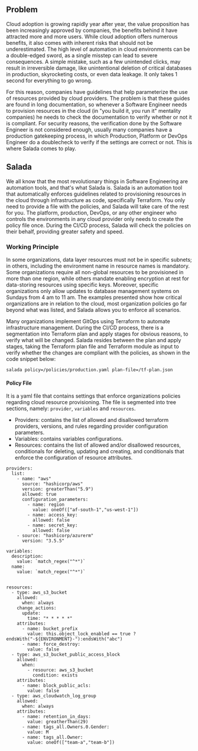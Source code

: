## Problem
Cloud adoption is growing rapidly year after year, the value proposition has been increasingly approved by companies, the benefits behind it have attracted more and more users. While cloud adoption offers numerous benefits, it also comes with inherent risks that should not be underestimated. The high level of automation in cloud environments can be a double-edged sword, as a single misstep can lead to severe consequences. A simple mistake, such as a few unintended clicks, may result in irreversible damage, like unintentional deletion of critical databases in production, skyrocketing costs, or even data leakage. It only takes 1 second for everything to go wrong.

For this reason, companies have guidelines that help parameterize the use of resources provided by cloud providers. The problem is that these guides are found in long documentation, so whenever a Software Engineer needs to provision resources in the cloud (in "you build it, you run it" mentality companies) he needs to check the documentation to verify whether or not it is compliant. For security reasons, the verification done by the Software Engineer is not considered enough, usually many companies have a production gatekeeping process, in which Production, Platform or DevOps Engineer do a doublecheck to verify if the settings are correct or not. This is where Salada comes to play.

## Salada

We all know that the most revolutionary things in Software Engineering are automation tools, and that's what Salada is. Salada is an automation tool that automatically enforces guidelines related to provisioning resources in the cloud through infrastructure as code, specifically Terraform. You only need to provide a file with the policies, and Salada will take care of the rest for you. The platform, production, DevOps, or any other engineer who controls the environments in any cloud provider only needs to create the policy file once. During the CI/CD process, Salada will check the policies on their behalf, providing greater safety and speed.


### Working Principle

In some organizations, data layer resources must not be in specific subnets; in others, including the environment name in resource names is mandatory. Some organizations require all non-global resources to be provisioned in more than one region, while others mandate enabling encryption at rest for data-storing resources using specific keys. Moreover, specific organizations only allow updates to database management systems on Sundays from 4 am to 11 am. The examples presented show how critical organizations are in relation to the cloud, most organization policies go far beyond what was listed, and Salada allows you to enforce all scenarios.

Many organizations implement GitOps using Terraform to automate infrastructure management. During the CI/CD process, there is a segmentation into Terraform plan and apply stages for obvious reasons, to verify what will be changed. Salada resides between the plan and apply stages, taking the Terraform plan file and Terraform module as input to verify whether the changes are compliant with the policies, as shown in the code snippet below:

```
salada policy=/policies/production.yaml plan-file=/tf-plan.json
```

#### Policy File

It is a yaml file that contains settings that enforce organizations policies regarding cloud resource provisioning. The file is segmented into tree sections, namely: `provider`, `variables` and `resources`.

* Providers: contains the list of allowed and disallowed terraform providers, versions, and rules regarding provider configuration parameters.
* Variables: contains variables configurations.
* Resources: contains the list of allowed and/or disallowed resources, conditionals for deleting, updating and creating, and conditionals that enforce the configuration of resource attributes. 

```
providers:
  list:
    - name: "aws"
      source: "hashicorp/aws"
      version: greaterThan("5.9")
      allowed: true
      configuration_parameters:
        - name: region
          value: oneOf(["af-south-1","us-west-1"])
        - name: access_key:
          allowed: false
        - name: secret_key:
          allowed: false  
    - source: "hashicorp/azurerm"
      version: "3.5.5"
        
variables:
  description:
    value: `match_regex("^*")` 
  name:
    value: `match_regex("^*")`
  

resources:
  - type: aws_s3_bucket
    allowed:
      when: always  
    change_actions:
      update:
        time: "* * * * *"
    attributes:
      - name: bucket_prefix
        value: this.object_lock_enabled == true ? endsWith("-${ENVIRONMENT}-"):endsWith("abc")
      - name: force_destroy:
        value: false
  - type: aws_s3_bucket_public_access_block
    allowed:
      when: 
        - resource: aws_s3_bucket
          condition: exists
    attributes:
      - name: block_public_acls:
        value: false  
  - type: aws_cloudwatch_log_group
    allowed:
      when: always
    attributes:
      - name: retention_in_days:
        value: greatherThan(29)
      - name: tags_all.Owners.0.Gender:
        value: M
      - name: tags_all.Owner:
        value: oneOf(["team-a","team-b"])

```
